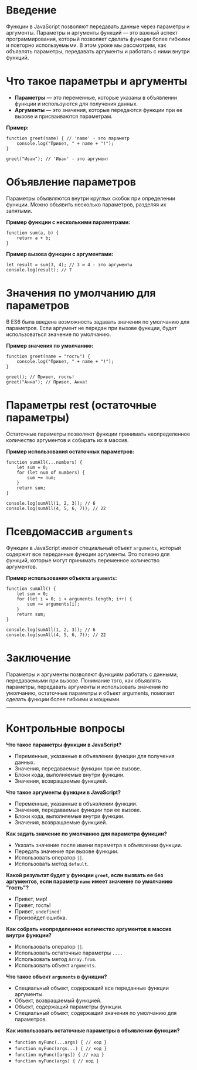 # Введение

Функции в JavaScript позволяют передавать данные через параметры и аргументы. Параметры и аргументы функций — это важный аспект программирования, который позволяет сделать функции более гибкими и повторно используемыми. В этом уроке мы рассмотрим, как объявлять параметры, передавать аргументы и работать с ними внутри функций.

# Что такое параметры и аргументы
- **Параметры** — это переменные, которые указаны в объявлении функции и используются для получения данных.
- **Аргументы** — это значения, которые передаются функции при ее вызове и присваиваются параметрам.

**Пример:**

```
function greet(name) { // 'name' - это параметр
    console.log("Привет, " + name + "!");
}

greet("Иван"); // 'Иван' - это аргумент
```

# Объявление параметров

Параметры объявляются внутри круглых скобок при определении функции. Можно объявить несколько параметров, разделяя их запятыми.

**Пример функции с несколькими параметрами:**

```
function sum(a, b) {
    return a + b;
}
```

**Пример вызова функции с аргументами:**

```
let result = sum(3, 4); // 3 и 4 - это аргументы
console.log(result); // 7
```

# Значения по умолчанию для параметров

В ES6 была введена возможность задавать значения по умолчанию для параметров. Если аргумент не передан при вызове функции, будет использоваться значение по умолчанию.

**Пример значения по умолчанию:**

```
function greet(name = "гость") {
    console.log("Привет, " + name + "!");
}

greet(); // Привет, гость!
greet("Анна"); // Привет, Анна!
```

# Параметры rest (остаточные параметры)

Остаточные параметры позволяют функции принимать неопределенное количество аргументов и собирать их в массив.

**Пример использования остаточных параметров:**

```
function sumAll(...numbers) {
    let sum = 0;
    for (let num of numbers) {
        sum += num;
    }
    return sum;
}

console.log(sumAll(1, 2, 3)); // 6
console.log(sumAll(4, 5, 6, 7)); // 22
```

# Псевдомассив `arguments`

Функции в JavaScript имеют специальный объект `arguments`, который содержит все переданные функции аргументы. Это полезно для функций, которые могут принимать переменное количество аргументов.

**Пример использования объекта `arguments`:**

```
function sumAll() {
    let sum = 0;
    for (let i = 0; i < arguments.length; i++) {
        sum += arguments[i];
    }
    return sum;
}

console.log(sumAll(1, 2, 3)); // 6
console.log(sumAll(4, 5, 6, 7)); // 22
```

# Заключение

Параметры и аргументы позволяют функциям работать с данными, передаваемыми при вызове. Понимание того, как объявлять параметры, передавать аргументы и использовать значения по умолчанию, остаточные параметры и объект arguments, помогает сделать функции более гибкими и мощными.

***

# Контрольные вопросы

**Что такое параметры функции в JavaScript?**
- Переменные, указанные в объявлении функции для получения данных.
- Значения, передаваемые функции при ее вызове.
- Блоки кода, выполняемые внутри функции.
- Значения, возвращаемые функцией.

**Что такое аргументы функции в JavaScript?**
- Переменные, указанные в объявлении функции.
- Значения, передаваемые функции при ее вызове.
- Блоки кода, выполняемые внутри функции.
- Значения, возвращаемые функцией.

**Как задать значение по умолчанию для параметра функции?**
- Указать значение после имени параметра в объявлении функции.
- Передать значение при вызове функции.
- Использовать оператор `||`.
- Использовать метод `default`.

**Какой результат будет у функции `greet`, если вызвать ее без аргументов, если параметр `name` имеет значение по умолчанию "гость"?**
- Привет, мир!
- Привет, гость!
- Привет, `undefined`!
- Произойдет ошибка.

**Как собрать неопределенное количество аргументов в массив внутри функции?**
- Использовать оператор `||`.
- Использовать остаточные параметры `....`
- Использовать метод `Array.from`.
- Использовать объект `arguments`.

**Что такое объект `arguments` в функции?**
- Специальный объект, содержащий все переданные функции аргументы.
- Объект, возвращаемый функцией.
- Объект, содержащий параметры функции.
- Специальный объект, содержащий значения по умолчанию для параметров.

**Как использовать остаточные параметры в объявлении функции?**
- `function myFunc(...args) { // код }`
- `function myFunc(args...) { // код }`
- `function myFunc([args]) { // код }`
- `function myFunc(args) { // код }`
